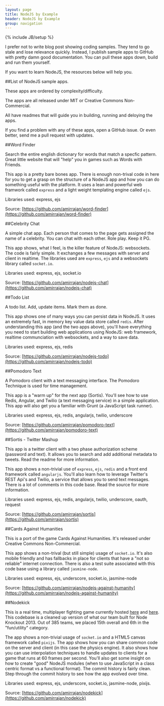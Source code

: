 ```yaml
---
layout: page
title: NodeJS by Example
header: NodeJS by Example
group: navigation
---
```

{% include JB/setup %}

I prefer not to write blog post showing coding samples. They tend to go stale and lose relevance quickly. Instead, I publish sample apps to GitHub with pretty damn good documentation. You can pull these apps down, build and run them yourself.

If you want to learn NodeJS, the resources below will help you.


##List of NodeJS sample apps.

These apps are ordered by complexity/difficulty.

The apps are all released under MIT or Creative Commons Non-Commercial.

All have readmes that will guide you in building, running and deloying the apps.

If you find a problem with any of these apps, open a GitHub issue. Or even better, send me a pull request with updates.

##Word Finder

Search the entire english dictionary for words that match a specfic pattern. Great little website that will "help" you in games such as Words with Friends.

This app is a pretty bare bones app. There is enough non-trival code in here for you to get a grasp on the structure of a NodeJS app and how you can do something useful with the platform. It uses a lean and powerful web framwork called <code>express</code> and a light weight templating engine called <code>ejs</code>.

Libraries used: express, ejs

Source: [https://github.com/amirrajan/word-finder](https://github.com/amirrajan/word-finder)

##Celebrity Chat

A simple chat app. Each person that comes to the page gets assigned the name of a celebrity. You can chat with each other. Role play. Keep it PG.

This app shows, what I feel, is the killer feature of NodeJS: websockets. The code is fairly simple. It exchanges a few messages with server and client in realtime. The libraries used are <code>express</code>, <code>ejs</code> and a websockets library called <code>socket.io</code>.

Libraries used: express, ejs, socket.io

Source: [https://github.com/amirrajan/nodejs-chat](https://github.com/amirrajan/nodejs-chat)

##Todo List

A todo list. Add, update items. Mark them as done.

This app shows one of many ways you can persist data in NodeJS. It uses an extremely fast, in memory key value data store called <code>redis</code>. After understanding this app (and the two apps above), you'll have everything you need to start building web applications using NodeJS: web framework, realtime communciation with websockets, and a way to save data.

Libraries used: express, ejs, redis

Source: [https://github.com/amirrajan/nodejs-todo](https://github.com/amirrajan/nodejs-todo)

##Pomodoro Text

A Pomodoro client with a text messaging interface. The Pomodoro Technique is used for time management.

This app is a "warm up" for the next app (Sortis). You'll see how to use Redis, Angular, and Twilio (a text messaging service) in a simple application. This app will also get you a familiar with Grunt (a JavaScript task runner).

Libraries used: express, ejs, redis, angularjs, twilio, underscore

Source: [https://github.com/amirrajan/pomodoro-text](https://github.com/amirrajan/pomodoro-text)

##Sortis - Twitter Mashup

This app is a twitter client with a two phase authorization scheme (password and text). It allows you to search and add additional metadata to tweets. Read the readme for more information.

This app shows a non-trivial use of <code>express</code>, <code>ejs</code>, <code>redis</code> and a front end framework called <code>angularjs</code>. You'll also learn how to leverage Twitter's REST Api's and Twilio, a service that allows you to send text messages. There is a lot of comments in this code base. Read the source for more information.

Libraries used: express, ejs, redis, angularjs, twilio, underscore, oauth, request

Source: [https://github.com/amirrajan/sortis](https://github.com/amirrajan/sortis)

##Cards Against Humanities

This is a port of the game Cards Against Humanities. It's released under Creative Commons Non-Commercial.

This app shows a non-trival (but still simple) usage of <code>socket.io</code>. It's also mobile friendly and has fallbacks in place for clients that have a "not so reliable" internet connection. There is also a test suite associated with this code base using a library called <code>jasmine-node</code>.

Libraries used: express, ejs, underscore, socket.io, jasmine-node

Source: [https://github.com/amirrajan/nodejs-against-humanity](https://github.com/amirrajan/nodejs-against-humanity)

##Nodekick

This is a real time, multiplayer fighting game currently hosted [here](http://nodekick.jit.su) and [here](http://node-kick.herokuapp.com). This codebase is a cleaned up version of what our team built for Node Knockout 2013. Out of 385 teams, we placed 15th overall and 6th in the "fun/utility" category.

The app shows a non-trivial usage of <code>socket.io</code> and a HTML5 canvas framework called <code>pixijs</code>. The app shows how you can share common code on the server and client (in this case the physics engine). It also shows how you can use interpolation techniques to handle updates to clients for a game that runs at 60 frames per second. You'll also get some insight on how to create "good" NodeJS modules (when to use JavaScript in a class centric format vs a functional format). The commit history is fairly clean. Step through the commit history to see how the app evolved over time.

Libraries used: express, ejs, underscore, socket.io, jasmine-node, pixijs.

Source: [https://github.com/amirrajan/nodekick](https://github.com/amirrajan/nodekick)
